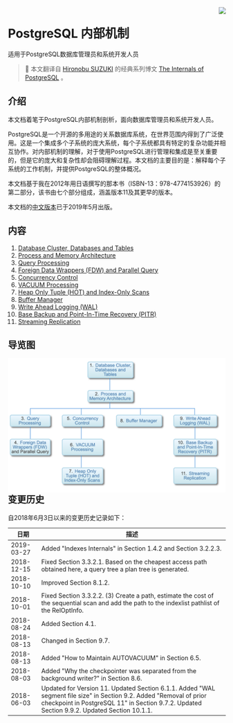 <img src="http://www.interdb.jp/pg/img/puestas-fauna-mecanica-c.png" align="right"/>

# PostgreSQL 内部机制
适用于PostgreSQL数据库管理员和系统开发人员
> :elephant: 本文翻译自 [Hironobu SUZUKI](http://www.interdb.jp/) 的经典系列博文 [The Internals of PostgreSQL](http://www.interdb.jp/pg/) 。

## 介绍
  本文档着笔于PostgreSQL内部机制剖析，面向数据库管理员和系统开发人员。

  PostgreSQL是一个开源的多用途的关系数据库系统，在世界范围内得到了广泛使用。这是一个集成多个子系统的庞大系统，每个子系统都具有特定的复杂功能并相互协作。对内部机制的理解，对于使用PostgreSQL进行管理和集成是至关重要的，但是它的庞大和复杂性却会阻碍理解过程。本文档的主要目的是：解释每个子系统的工作机制，并提供PostgreSQL的整体概况。

  本文档基于我在2012年用日语撰写的那本书（ISBN-13：978-4774153926）的第二部分，该书由七个部分组成，涵盖版本11及其更早的版本。

  本文档的[中文版本](https://item.jd.com/12527505.html)已于2019年5月出版。

## 内容
1. [Database Cluster, Databases and Tables](ch1.md)
2. [Process and Memory Architecture](ch2.md)
3. [Query Processing](ch3.md)
4. [Foreign Data Wrappers (FDW) and Parallel Query](ch4.md)
5. [Concurrency Control](ch5.md)
6. [VACUUM Processing](ch6.md)
7. [Heap Only Tuple (HOT) and Index-Only Scans](ch7.md)
8. [Buffer Manager](ch8.md)
9. [Write Ahead Logging (WAL)](ch9.md)
10. [Base Backup and Point-In-Time Recovery (PITR)](ch10.md)
11. [Streaming Replication](ch11.md)

## 导览图

<img src="guid_map.png" align="left"/>



## 变更历史
自2018年6月3日以来的变更历史记录如下：

日期           | 描述
------------  | -------- 
2019-03-27 | Added "Indexes Internals" in Section 1.4.2 and Section 3.2.2.3.
2018-12-15 | Fixed Section 3.3.2.1. Based on the cheapest access path obtained here, a query tree a plan tree is generated.
2018-10-10 | Improved Section 8.1.2.
2018-10-01 | Fixed Section 3.3.2.2.  (3) Create a path, estimate the cost of the sequential scan and add the path to the indexlist pathlist of the RelOptInfo.
2018-08-24 | Added Section 4.1.
2018-08-13 | Changed  in Section 9.7.
2018-08-13 | Added "How to Maintain AUTOVACUUM" in Section 6.5.
2018-08-03 | Added "Why the checkpointer was separated from the background writer?" in Section 8.6.
2018-06-03 | Updated for Version 11. Updated Section 6.1.1. Added "WAL segment file size" in Section 9.2. Added "Removal of prior checkpoint in PostgreSQL 11" in Section 9.7.2. Updated Section 9.9.2. Updated Section 10.1.1.


